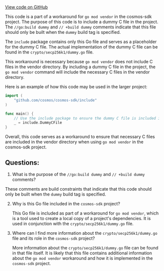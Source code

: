 [View code on GitHub](https://github.com/cosmos/cosmos-sdk/blob/main/crypto/keys/secp256k1/internal/secp256k1/libsecp256k1/include/dummy.go)

This code is a part of a workaround for `go mod vendor` in the cosmos-sdk project. The purpose of this code is to include a dummy C file in the project. The `//go:build dummy` and `// +build dummy` comments indicate that this file should only be built when the `dummy` build tag is specified. 

The `include` package contains only this Go file and serves as a placeholder for the dummy C file. The actual implementation of the dummy C file can be found in the `crypto/secp256k1/dummy.go` file. 

This workaround is necessary because `go mod vendor` does not include C files in the vendor directory. By including a dummy C file in the project, the `go mod vendor` command will include the necessary C files in the vendor directory. 

Here is an example of how this code may be used in the larger project:

```go
import (
    "github.com/cosmos/cosmos-sdk/include"
)

func main() {
    // Use the include package to ensure the dummy C file is included in the vendor directory
    _ = include.DummyCFile
}
```

Overall, this code serves as a workaround to ensure that necessary C files are included in the vendor directory when using `go mod vendor` in the cosmos-sdk project.
## Questions: 
 1. What is the purpose of the `//go:build dummy` and `// +build dummy` comments?
   
   These comments are build constraints that indicate that this code should only be built when the `dummy` build tag is specified.

2. Why is this Go file included in the `cosmos-sdk` project?
   
   This Go file is included as part of a workaround for `go mod vendor`, which is a tool used to create a local copy of a project's dependencies. It is used in conjunction with the `crypto/secp256k1/dummy.go` file.

3. Where can I find more information about the `crypto/secp256k1/dummy.go` file and its role in the `cosmos-sdk` project?
   
   More information about the `crypto/secp256k1/dummy.go` file can be found in that file itself. It is likely that this file contains additional information about the `go mod vendor` workaround and how it is implemented in the `cosmos-sdk` project.